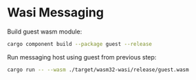 # Wasi Messaging

Build guest wasm module:

```bash
cargo component build --package guest --release
```

Run messaging host using guest from previous step:

```bash
cargo run -- --wasm ./target/wasm32-wasi/release/guest.wasm
```


